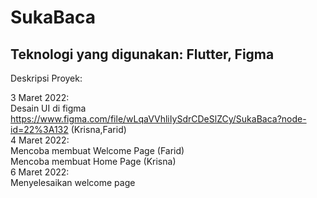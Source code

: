 # SukaBaca

## Teknologi yang digunakan: Flutter, Figma

Deskripsi Proyek:
  
3 Maret 2022:   
Desain UI di figma https://www.figma.com/file/wLqaVVhliIySdrCDeSlZCy/SukaBaca?node-id=22%3A132 (Krisna,Farid)  
4 Maret 2022:  
Mencoba membuat Welcome Page (Farid)  
Mencoba membuat Home Page (Krisna)  
6 Maret 2022:  
Menyelesaikan welcome page
